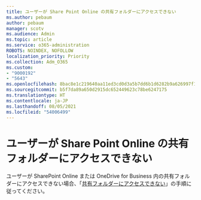 ```yaml
---
title: ユーザーが Share Point Online の共有フォルダーにアクセスできない
ms.author: pebaum
author: pebaum
manager: scotv
ms.audience: Admin
ms.topic: article
ms.service: o365-administration
ROBOTS: NOINDEX, NOFOLLOW
localization_priority: Priority
ms.collection: Adm_O365
ms.custom:
- "9000192"
- "5643"
ms.openlocfilehash: 8bac8e1c219640aa11ed3cd0d3a5b7dd6b1d6282b9a626997f18431b037d2cdb
ms.sourcegitcommit: b5f7da89a650d2915dc652449623c78be6247175
ms.translationtype: HT
ms.contentlocale: ja-JP
ms.lasthandoff: 08/05/2021
ms.locfileid: "54006499"
---
```

# <a name="users-cant-access-a-shared-folder-in-sharepoint-online"></a>ユーザーが Share Point Online の共有フォルダーにアクセスできない

ユーザーが SharePoint Online または OneDrive for Business 内の共有フォルダーにアクセスできない場合、「[共有フォルダーにアクセスできない](https://docs.microsoft.com/sharepoint/troubleshoot/sharing-and-permissions/cannot-access-shared-folder)」の手順に従ってください。

